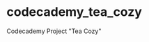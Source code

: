 # codecademy_tea_cozy
Codecademy Project "Tea Cozy"

<img src="https://content.codecademy.com/courses/freelance-1/unit-4/img-tea-cozy-redline.jpg" alt="">
